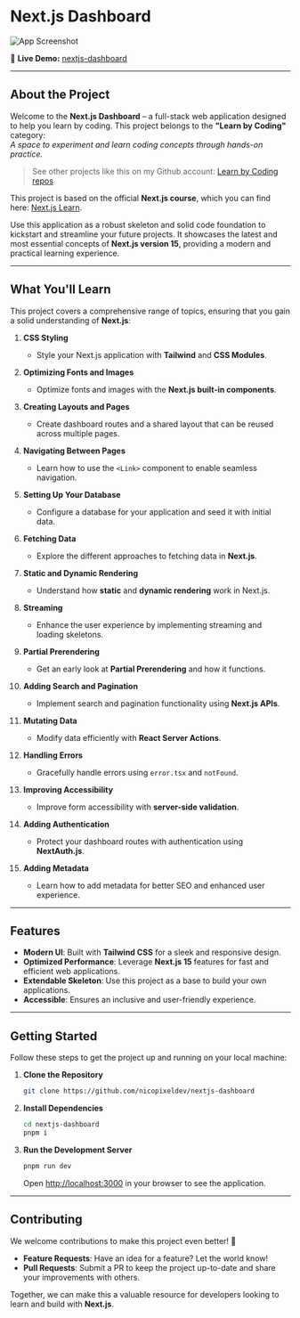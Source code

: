# Next.js Dashboard  

![App Screenshot](docs/app-screenshot.avif)  

🔗 **Live Demo:** [nextjs-dashboard](https://nextjs-dashboard-if90jk21g-nicopixels-projects.vercel.app)  

---

## About the Project  

Welcome to the **Next.js Dashboard** – a full-stack web application designed to help you learn by coding. This project belongs to the **"Learn by Coding"** category:  
*A space to experiment and learn coding concepts through hands-on practice.*  

> See other projects like this on my Github account: [Learn by Coding repos](https://github.com/stars/nicopixeldev/lists/learn-by-coding)  

This project is based on the official **Next.js course**, which you can find here: [Next.js Learn](https://nextjs.org/learn).  

Use this application as a robust skeleton and solid code foundation to kickstart and streamline your future projects. It showcases the latest and most essential concepts of **Next.js version 15**, providing a modern and practical learning experience.  

---

## What You'll Learn

This project covers a comprehensive range of topics, ensuring that you gain a solid understanding of **Next.js**:  

1. **CSS Styling**  
   - Style your Next.js application with **Tailwind** and **CSS Modules**.  

2. **Optimizing Fonts and Images**  
   - Optimize fonts and images with the **Next.js built-in components**.  

3. **Creating Layouts and Pages**  
   - Create dashboard routes and a shared layout that can be reused across multiple pages.  

4. **Navigating Between Pages**  
   - Learn how to use the `<Link>` component to enable seamless navigation.  

5. **Setting Up Your Database**  
   - Configure a database for your application and seed it with initial data.  

6. **Fetching Data**  
   - Explore the different approaches to fetching data in **Next.js**.  

7. **Static and Dynamic Rendering**  
   - Understand how **static** and **dynamic rendering** work in Next.js.  

8. **Streaming**  
   - Enhance the user experience by implementing streaming and loading skeletons.  

9. **Partial Prerendering**  
   - Get an early look at **Partial Prerendering** and how it functions.  

10. **Adding Search and Pagination**  
    - Implement search and pagination functionality using **Next.js APIs**.  

11. **Mutating Data**  
    - Modify data efficiently with **React Server Actions**.  

12. **Handling Errors**  
    - Gracefully handle errors using `error.tsx` and `notFound`.  

13. **Improving Accessibility**  
    - Improve form accessibility with **server-side validation**.  

14. **Adding Authentication**  
    - Protect your dashboard routes with authentication using **NextAuth.js**.  

15. **Adding Metadata**  
    - Learn how to add metadata for better SEO and enhanced user experience.  

---

## Features  

- **Modern UI**: Built with **Tailwind CSS** for a sleek and responsive design.  
- **Optimized Performance**: Leverage **Next.js 15** features for fast and efficient web applications.  
- **Extendable Skeleton**: Use this project as a base to build your own applications.  
- **Accessible**: Ensures an inclusive and user-friendly experience.  

---

## Getting Started  

Follow these steps to get the project up and running on your local machine:  

1. **Clone the Repository**  
   ```bash
   git clone https://github.com/nicopixeldev/nextjs-dashboard
   ```  

2. **Install Dependencies**  
   ```bash
   cd nextjs-dashboard  
   pnpm i  
   ```  

3. **Run the Development Server**  
   ```bash
   pnpm run dev  
   ```  
   Open [http://localhost:3000](http://localhost:3000) in your browser to see the application.  


---

## Contributing  

We welcome contributions to make this project even better! 🚀  

- **Feature Requests**: Have an idea for a feature? Let the world know!  
- **Pull Requests**: Submit a PR to keep the project up-to-date and share your improvements with others.  

Together, we can make this a valuable resource for developers looking to learn and build with **Next.js**.  
